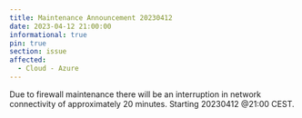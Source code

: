 ```yaml
---
title: Maintenance Announcement 20230412
date: 2023-04-12 21:00:00 
informational: true
pin: true 
section: issue
affected:
  - Cloud - Azure
---
```


Due to firewall maintenance there will be an interruption in network connectivity of approximately 20 minutes.
Starting 20230412 @21:00 CEST.
